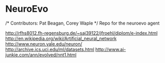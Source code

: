 # NeuroEvo

/* Contributors: Pat Beagan, Corey Waple */ 
Repo for the neuroevo agent

http://rfhs8012.fh-regensburg.de/~saj39122/jfroehl/diplom/e-index.html
http://en.wikipedia.org/wiki/Artificial_neural_network
http://www.neuron.yale.edu/neuron/
http://archive.ics.uci.edu/ml/datasets.html
http://www.ai-junkie.com/ann/evolved/nnt1.html
